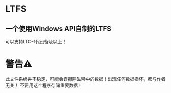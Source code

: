 # LTFS
## 一个使用Windows API自制的LTFS
可以支持LTO-1代设备及以上！
# 警告⚠️
此文件系统并不稳定，可能会误擦除磁带中的数据！出现任何数据损坏，都与作者无关！
不要用这个程序存储重要数据！
